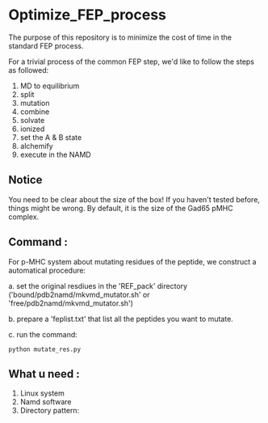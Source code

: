 # Optimize_FEP_process
The purpose of this repository is to minimize the cost of time in the standard FEP process.

For a trivial process of the common FEP step, we'd like to follow the steps as followed:

  1. MD to equilibrium
  2. split
  3. mutation
  4. combine
  5. solvate
  6. ionized
  7. set the A & B state
  8. alchemify
  9. execute in the NAMD

## Notice

You need to be clear about the size of the box! If you haven't tested before, things might be wrong. By default, it is the size of the Gad65 pMHC complex.

## Command :
For p-MHC system about mutating residues of the peptide, we construct a automatical procedure:

  a. set the original resdiues in the 'REF_pack' directory ('bound/pdb2namd/mkvmd_mutator.sh' or 'free/pdb2namd/mkvmd_mutator.sh')

  b. prepare a 'feplist.txt' that list all the peptides you want to mutate.
  
  c. run the command:
  
    python mutate_res.py

## What u need :

1. Linux system
2. Namd software
3. Directory pattern: 

